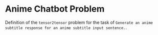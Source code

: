 # Anime Chatbot Problem

Definition of the `tensor2tensor` problem for the task of 
`Generate an anime subtitle response for an anime subtitle input sentence.`.
